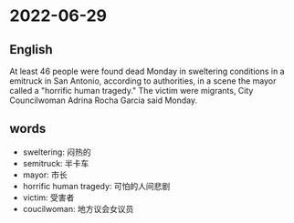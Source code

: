 # 2022-06-29


## English
At least 46 people were found dead
Monday in sweltering conditions in a 
emitruck in San Antonio, according to 
authorities, in a scene the mayor called a 
"horrific human tragedy." The victim were
migrants, City Councilwoman Adrina 
Rocha Garcia said Monday.

## words
* sweltering: 闷热的
* semitruck: 半卡车
* mayor: 市长
* horrific human tragedy: 可怕的人间悲剧
* victim: 受害者
* coucilwoman: 地方议会女议员
